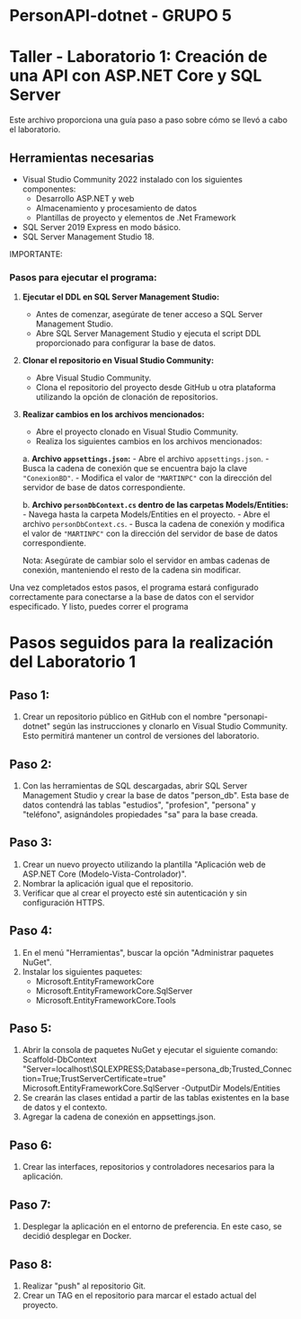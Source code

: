 # PersonAPI-dotnet - GRUPO 5
# Taller - Laboratorio 1: Creación de una API con ASP.NET Core y SQL Server

Este archivo proporciona una guía paso a paso sobre cómo se llevó a cabo el laboratorio.

## Herramientas necesarias

- Visual Studio Community 2022 instalado con los siguientes componentes:
   - Desarrollo ASP.NET y web
   - Almacenamiento y procesamiento de datos
   - Plantillas de proyecto y elementos de .Net Framework
- SQL Server 2019 Express en modo básico.
- SQL Server Management Studio 18.


IMPORTANTE:

### Pasos para ejecutar el programa:

1. **Ejecutar el DDL en SQL Server Management Studio:**
   - Antes de comenzar, asegúrate de tener acceso a SQL Server Management Studio.
   - Abre SQL Server Management Studio y ejecuta el script DDL proporcionado para configurar la base de datos.
   
2. **Clonar el repositorio en Visual Studio Community:**
   - Abre Visual Studio Community.
   - Clona el repositorio del proyecto desde GitHub u otra plataforma utilizando la opción de clonación de repositorios.
   
3. **Realizar cambios en los archivos mencionados:**
   - Abre el proyecto clonado en Visual Studio Community.
   - Realiza los siguientes cambios en los archivos mencionados:

    a. **Archivo `appsettings.json`:**
       - Abre el archivo `appsettings.json`.
       - Busca la cadena de conexión que se encuentra bajo la clave `"ConexionBD"`.
       - Modifica el valor de `"MARTINPC"` con la dirección del servidor de base de datos correspondiente.
   
    b. **Archivo `personDbContext.cs` dentro de las carpetas Models/Entities:**
       - Navega hasta la carpeta Models/Entities en el proyecto.
       - Abre el archivo `personDbContext.cs`.
       - Busca la cadena de conexión y modifica el valor de `"MARTINPC"` con la dirección del servidor de base de datos correspondiente.

   Nota: Asegúrate de cambiar solo el servidor en ambas cadenas de conexión, manteniendo el resto de la cadena sin modificar.

Una vez completados estos pasos, el programa estará configurado correctamente para conectarse a la base de datos con el servidor especificado.
Y listo, puedes correr el programa


# Pasos seguidos para la realización del Laboratorio 1

## Paso 1: 

1. Crear un repositorio público en GitHub con el nombre "personapi-dotnet" según las instrucciones y clonarlo en Visual Studio Community. Esto permitirá mantener un control de versiones del laboratorio.

## Paso 2:

1. Con las herramientas de SQL descargadas, abrir SQL Server Management Studio y crear la base de datos "person_db". Esta base de datos contendrá las tablas "estudios", "profesion", "persona" y "teléfono", asignándoles propiedades "sa" para la base creada.

## Paso 3:

1. Crear un nuevo proyecto utilizando la plantilla "Aplicación web de ASP.NET Core (Modelo-Vista-Controlador)".
2. Nombrar la aplicación igual que el repositorio.
3. Verificar que al crear el proyecto esté sin autenticación y sin configuración HTTPS.

## Paso 4:

1. En el menú "Herramientas", buscar la opción "Administrar paquetes NuGet".
2. Instalar los siguientes paquetes:
   - Microsoft.EntityFrameworkCore
   - Microsoft.EntityFrameworkCore.SqlServer
   - Microsoft.EntityFrameworkCore.Tools

## Paso 5:

1. Abrir la consola de paquetes NuGet y ejecutar el siguiente comando:
  Scaffold-DbContext "Server=localhost\SQLEXPRESS;Database=persona_db;Trusted_Connection=True;TrustServerCertificate=true" Microsoft.EntityFrameworkCore.SqlServer -OutputDir Models/Entities
2. Se crearán las clases entidad a partir de las tablas existentes en la base de datos y el contexto.
3. Agregar la cadena de conexión en appsettings.json.

## Paso 6:

1. Crear las interfaces, repositorios y controladores necesarios para la aplicación.

## Paso 7:

1. Desplegar la aplicación en el entorno de preferencia. En este caso, se decidió desplegar en Docker.

## Paso 8:

1. Realizar "push" al repositorio Git.
2. Crear un TAG en el repositorio para marcar el estado actual del proyecto.
